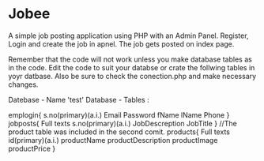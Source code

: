 # Jobee
A simple job posting application using PHP with an Admin Panel.  Register, Login and create the job in apnel. The job gets posted on index page.

Remember that the code will not work unless you make database tables as in the code. Edit the code to suit your databse or crate the follwing tables in yoyr datbase. Also be sure to check the conection.php and make necessary changes.

Datebase - Name 'test'
Database - Tables :

emplogin{
	s.no(primary)(a.i.) 	Email 	Password 	fName 	lName 	Phone
}
jobposts{
Full texts
	s.no(primary)(a.i.)  	JobDescreption 	JobTitle
}
//The product table was included in the second comit.
products{
	Full texts
	id(primary)(a.i.) 	productName 	productDescription 	productImage 	productPrice
}
